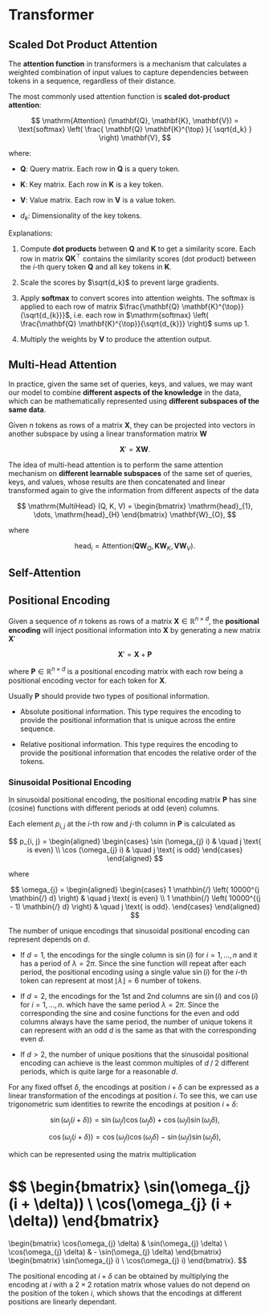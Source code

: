 # Transformer 

## Scaled Dot Product Attention

The **attention function** in transformers is a mechanism that calculates a weighted combination of input values to capture dependencies between tokens in a sequence, regardless of their distance. 

The most commonly used attention function is **scaled dot-product attention**:

$$
\mathrm{Attention} (\mathbf{Q}, \mathbf{K}, \mathbf{V}) = \text{softmax} \left(
    \frac{
        \mathbf{Q} \mathbf{K}^{\top}
    }{
        \sqrt{d_k}
    }
\right) \mathbf{V},
$$

where:
- $\mathbf{Q}$: Query matrix. 
    Each row in $\mathbf{Q}$ is a query token.

- $\mathbf{K}$: Key matrix. Each row in $\mathbf{K}$ is a key token.
- $\mathbf{V}$: Value matrix. Each row in $\mathbf{V}$ is a value token.
- $d_{k}$: Dimensionality of the key tokens.

Explanations:

1. Compute **dot products** between $\mathbf{Q}$ and $\mathbf{K}$ to get a similarity score.
    Each row in matrix $\mathbf{Q} \mathbf{K}^{\top}$ contains the similarity scores (dot product) between the $i$-th query token $\mathbf{Q}$ and all key tokens in $\mathbf{K}$.

1. Scale the scores by $\sqrt{d_k}$ to prevent large gradients.

1. Apply **softmax** to convert scores into attention weights.
    The softmax is applied to each row of matrix $\frac{\mathbf{Q} \mathbf{K}^{\top}}{\sqrt{d_{k}}}$, i.e. each row in $\mathrm{softmax} \left( \frac{\mathbf{Q} \mathbf{K}^{\top}}{\sqrt{d_{k}}} \right)$ sums up 1.

1. Multiply the weights by $\mathbf{V}$ to produce the attention output. 

## Multi-Head Attention

In practice, given the same set of queries, keys, and values, we may want our model to combine **different aspects of the knowledge** in the data, which can be mathematically represented using **different subspaces of the same data**. 

Given $n$ tokens as rows of a matrix $\mathbf{X}$, they can be projected into vectors in another subspace by using a linear transformation matrix $\mathbf{W}$

$$
\mathbf{X}' = \mathbf{X} \mathbf{W}.
$$

The idea of multi-head attention is to perform the same attention mechanism on **different learnable subspaces** of the same set of queries, keys, and values, whose results are then concatenated and linear transformed again to give the information from different aspects of the data

$$
\mathrm{MultiHead} (Q, K, V) = 
\begin{bmatrix}
\mathrm{head}_{1}, \dots, \mathrm{head}_{H}
\end{bmatrix}
\mathbf{W}_{O},
$$

where 

$$
\mathrm{head}_{i} = \mathrm{Attention} (\mathbf{Q} \mathbf{W}_{Q}, \mathbf{K} \mathbf{W}_{K}, \mathbf{V} \mathbf{W}_{V}).
$$ 

## Self-Attention

## Positional Encoding

Given a sequence of $n$ tokens as rows of a matrix $\mathbf{X} \in \mathbb{R}^{n \times d}$, 
the **positional encoding** will inject positional information into $\mathbf{X}$ by generating a new matrix $\mathbf{X}'$

$$
\mathbf{X}' = \mathbf{X} + \mathbf{P}
$$  

where $\mathbf{P} \in \mathbb{R}^{n \times d}$ is a positional encoding matrix with each row being a positional encoding vector for each token for $\mathbf{X}$.

Usually $\mathbf{P}$ should provide two types of positional information. 

- Absolute positional information. 
This type requires the encoding to provide the positional information that is unique across the entire sequence.

- Relative positional information.
This type requires the encoding to provide the positional information that encodes the relative order of the tokens.

### Sinusoidal Positional Encoding

In sinusoidal positional encoding, 
the positional encoding matrix $\mathbf{P}$ has sine (cosine) functions with different periods at odd (even) columns.

Each element $p_{i, j}$ at the $i$-th row and $j$-th column in $\mathbf{P}$ is calculated as 

$$
p_{i, j} = 
\begin{aligned}
\begin{cases}
\sin (\omega_{j} i)
&  \quad j \text{ is even}
\\
\cos (\omega_{j} i)
& \quad j \text{ is odd}
\end{cases}
\end{aligned}
$$

where 

$$
\omega_{j} = 
\begin{aligned}
\begin{cases}
1 \mathbin{/} \left(
    10000^{j \mathbin{/} d}
\right) 
& \quad j \text{ is even}
\\
1 \mathbin{/} \left(
    10000^{(j - 1) \mathbin{/} d} 
\right) 
& \quad j \text{ is odd}.
\end{cases}
\end{aligned}
$$ 


The number of unique encodings that sinusoidal positional encoding can represent depends on $d$.

- If $d = 1$, the encodings for the single column is $\sin(i)$ for $i = 1, \dots, n$ and it has a period of $\lambda = 2 \pi$.
    Since the sine function will repeat after each period, 
    the positional encoding using a single value $\sin(i)$ for the $i$-th token can represent at most $\lfloor \lambda \rfloor = 6$ number of tokens.
    
- If $d = 2$, the encodings for the 1st and 2nd columns are $\sin(i)$ and $\cos(i)$ for $i = 1, \dots, n$.
    which have the same period $\lambda = 2\pi$.
    Since the corresponding the sine and cosine functions for the even and odd columns always have the same period, 
    the number of unique tokens it can represent with an odd $d$ is the same as that with the corresponding even $d$. 

- If $d > 2$, the number of unique positions that the sinusoidal positional encoding can achieve is the least common multiples of $d \mathbin{/} 2$ different periods, 
    which is quite large for a reasonable $d$. 

For any fixed offset $\delta$, 
the encodings at position $i + \delta$ can be expressed as a linear transformation of the encodings at position $i$. 
To see this, 
we can use trigonometric sum identities to rewrite the encodings at position $i + \delta$:

$$
\sin(\omega_{j} (i + \delta))
= \sin(\omega_{j} i) \cos(\omega_{j} \delta) + \cos(\omega_{j} i) \sin(\omega_j \delta),
$$

$$
\cos(\omega_{j} (i + \delta))
= \cos(\omega_{j} i) \cos(\omega_{j} \delta) - \sin(\omega_{j} i) \sin(\omega_j \delta),
$$

which can be represented using the matrix multiplication

$$
\begin{bmatrix}
\sin(\omega_{j} (i + \delta))
\\
\cos(\omega_{j} (i + \delta))
\end{bmatrix}
= 
\begin{bmatrix}
\cos(\omega_{j} \delta) & \sin(\omega_{j} \delta) 
\\
\cos(\omega_{j} \delta) & - \sin(\omega_{j} \delta) 
\end{bmatrix}
\begin{bmatrix}
\sin(\omega_{j} i)
\\
\cos(\omega_{j} i)
\end{bmatrix}.
$$

The positional encoding at $i + \delta$ can be obtained by multiplying the encoding at $i$ with a $2 \times 2$ rotation matrix whose values do not depend on the position of the token $i$, 
which shows that the encodings at different positions are linearly dependant. 